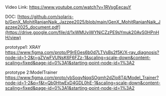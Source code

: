 Video Link:
https://www.youtube.com/watch?v=1RVsgEecauY

DOC:
[https://github.com/solaris-b/GenX_MohitRanjanNaik_Jazzee2025/blob/main/GenX_MohitRanjanNaik_Jazzee2025_document.pdf](https://drive.google.com/file/d/1xWMUviWYNiCZzPE9sYmuk20AvS0HPnHH/view)

prototype1: XRAY
https://www.figma.com/proto/P9rEGes6b0d7LTVsBs2f5K/X-ray_diagnosis?node-id=1-2&t=gZVwFVUNsK6F6FZz-1&scaling=scale-down&content-scaling=fixed&page-id=0%3A1&starting-point-node-id=1%3A2

prototype 2:ModelTrainer
https://www.figma.com/proto/ybSoqvNqqSOgmh2dZlo8T4/Model_Trainer?node-id=1-2&p=f&t=Qb0HtwExD4GDL0hE-1&scaling=scale-down&content-scaling=fixed&page-id=0%3A1&starting-point-node-id=1%3A2
